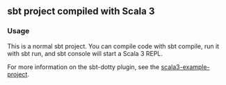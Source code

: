 ## sbt project compiled with Scala 3

### Usage

This is a normal sbt project. You can compile code with sbt compile, run it with sbt run, and sbt console will start a Scala 3 REPL.

For more information on the sbt-dotty plugin, see the
[scala3-example-project](https://github.com/scala/scala3-example-project/blob/main/README.md).
